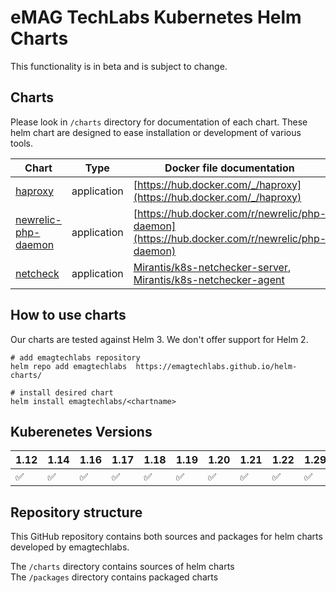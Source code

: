 # eMAG TechLabs Kubernetes Helm Charts

This functionality is in beta and is subject to change.

## Charts
Please look in `/charts` directory for documentation of each chart. 
These helm chart are designed to ease installation or development of various tools.

| Chart | Type | Docker file documentation  |
|-------| -----| -------------------------- |
|[haproxy](/charts/haproxy) | application | [https://hub.docker.com/_/haproxy](https://hub.docker.com/_/haproxy) |
|[newrelic-php-daemon](/charts/newrelic-php-daemon) | application | [https://hub.docker.com/r/newrelic/php-daemon](https://hub.docker.com/r/newrelic/php-daemon) |
|[netcheck](/charts/netcheck) | application | [Mirantis/k8s-netchecker-server](https://github.com/Mirantis/k8s-netchecker-server), [Mirantis/k8s-netchecker-agent](https://github.com/Mirantis/k8s-netchecker-agent) |


## How to use charts
Our charts are tested against Helm 3. We don't offer support for Helm 2.

```shell script
# add emagtechlabs repository
helm repo add emagtechlabs  https://emagtechlabs.github.io/helm-charts/

# install desired chart
helm install emagtechlabs/<chartname>
```

## Kuberenetes Versions
 | 1.12 | 1.14 | 1.16 | 1.17 | 1.18 | 1.19 | 1.20 | 1.21 | 1.22 | 1.29 |
 |------|------|------|------|------|------|------|------|------|------|
 |:white_check_mark:|:white_check_mark:|:white_check_mark:|:white_check_mark:|:white_check_mark:|:white_check_mark:|:white_check_mark:|:white_check_mark:|:white_check_mark:|:white_check_mark:|

## Repository structure
This GitHub repository contains both sources and packages for helm charts developed by emagtechlabs.

The `/charts` directory contains sources of helm charts  
The `/packages` directory contains packaged charts